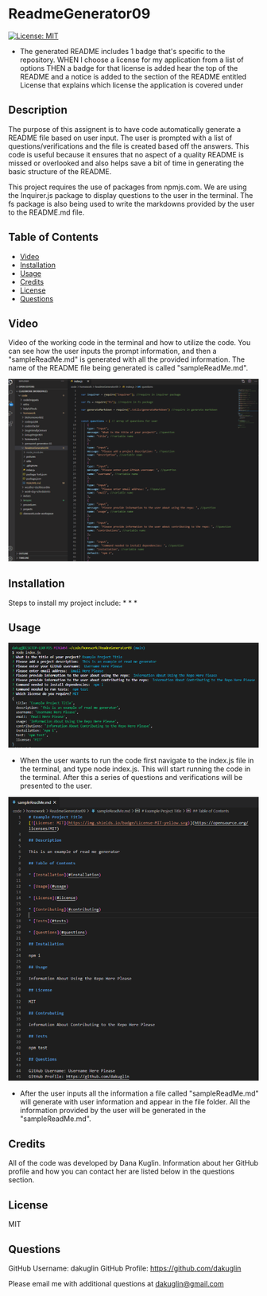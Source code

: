 # ReadmeGenerator09

[![License: MIT](https://img.shields.io/badge/License-MIT-yellow.svg)](https://opensource.org/licenses/MIT)

* The generated README includes 1 badge that's specific to the repository.
WHEN I choose a license for my application from a list of options
THEN a badge for that license is added hear the top of the README and a notice is added to the section of the README entitled License that explains which license the application is covered under

## Description 

The purpose of this assignent is to have code automatically generate a README file based on user input. The user is prompted with a list of questions/verifications and the file is created based off the answers. This code is useful because it ensures that no aspect of a quality README is missed or overlooked and also helps save a bit of time in generating the basic structure of the README. 

This project requires the use of packages from npmjs.com. We are using the Inquirer.js package to display questions to the user in the terminal. The fs package is also being used to write the markdowns provided by the user to the README.md file. 


## Table of Contents 

* [Video](#video)
* [Installation](#installation)
* [Usage](#usage)
* [Credits](#credits)
* [License](#license)
* [Questions](#questions)


## Video

Video of the working code in the terminal and how to utilize the code. You can see how the user inputs the prompt information, and then a "sampleReadMe.md" is generated with all the provided information. The name of the README file being generated is called "sampleReadMe.md". 

![Walkthrough Video](./readMeGenerator.gif)


## Installation

Steps to install my project include:
*
*
*

## Usage 

![Getting Started](./pictures/terminalCommands.PNG)
* When the user wants to run the code first navigate to the index.js file in the terminal, and type node index.js. This will start running the code in the terminal. After this a series of questions and verifications will be presented to the user.

![Getting Started](./pictures/readmeGenerates.PNG)
* After the user inputs all the information a file called "sampleReadMe.md" will generate with user information and appear in the file folder. All the information provided by the user will be generated in the "sampleReadMe.md". 


## Credits

All of the code was developed by Dana Kuglin. Information about her GitHub profile and how you can contact her are listed below in the questions section.  

## License

MIT

## Questions

GitHub Username: dakuglin
GitHub Profile: https://github.com/dakuglin

Please email me with additional questions at dakuglin@gmail.com  

    